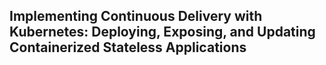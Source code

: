 ## Implementing Continuous Delivery with Kubernetes: Deploying, Exposing, and Updating Containerized Stateless Applications
